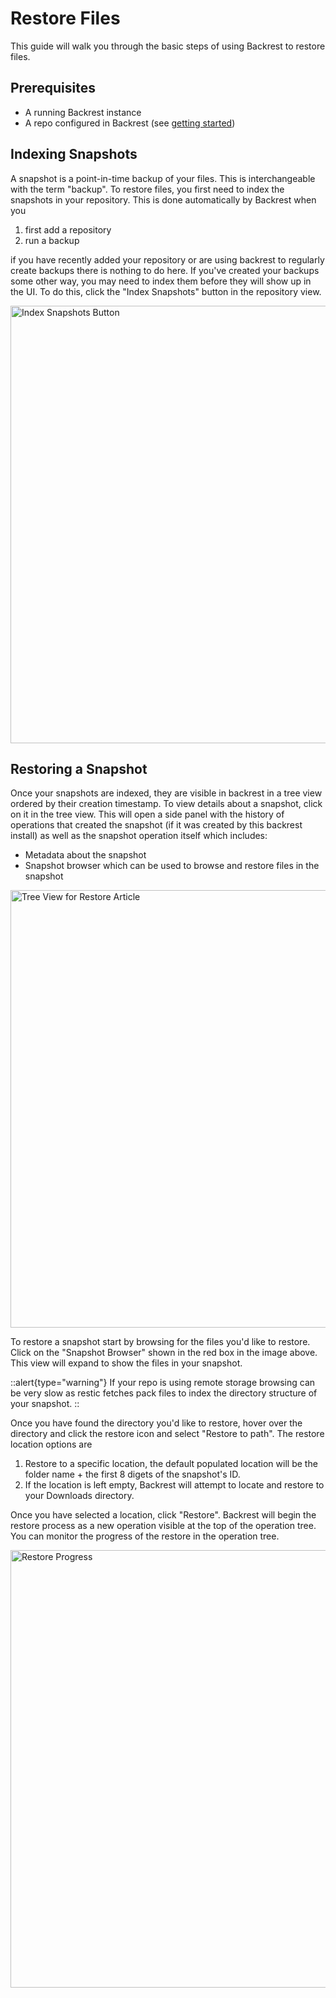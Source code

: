 # Restore Files

This guide will walk you through the basic steps of using Backrest to restore files.

## Prerequisites

- A running Backrest instance
- A repo configured in Backrest (see [getting started](/1.introduction/1.getting-started))

## Indexing Snapshots

A snapshot is a point-in-time backup of your files. This is interchangeable with the term "backup". To restore files, you first need to index the snapshots in your repository. This is done automatically by Backrest when you 

 1. first add a repository
 2. run a backup
 
if you have recently added your repository or are using backrest to regularly create backups there is nothing to do here. If you've created your backups some other way, you may need to index them before they will show up in the UI. To do this, click the "Index Snapshots" button in the repository view.

<img src="/screenshots/index-snapshots-btn.png" alt="Index Snapshots Button" style="width: 700px; height: auto;" />

## Restoring a Snapshot

Once your snapshots are indexed, they are visible in backrest in a tree view ordered by their creation timestamp. To view details about a snapshot, click on it in the tree view. This will open a side panel with the history of operations that created the snapshot (if it was created by this backrest install) as well as the snapshot operation itself which includes:

 * Metadata about the snapshot
 * Snapshot browser which can be used to browse and restore files in the snapshot

<img src="/screenshots/tree-view-for-restore-article.png" alt="Tree View for Restore Article" style="width: 700px; height: auto;" />

To restore a snapshot start by browsing for the files you'd like to restore. Click on the "Snapshot Browser" shown in the red box in the image above. This view will expand to show the files in your snapshot. 

::alert{type="warning"}
If your repo is using remote storage browsing can be very slow as restic fetches pack files to index the directory structure of your snapshot.
::

Once you have found the directory you'd like to restore, hover over the directory and click the restore icon and select "Restore to path". The restore location options are

 1. Restore to a specific location, the default populated location will be the folder name + the first 8 digets of the snapshot's ID.
 2. If the location is left empty, Backrest will attempt to locate and restore to your Downloads directory.

Once you have selected a location, click "Restore". Backrest will begin the restore process as a new operation visible at the top of the operation tree. You can monitor the progress of the restore in the operation tree.

<img src="/screenshots/restore-progress.png" alt="Restore Progress" style="width: 700px; height: auto;" />

